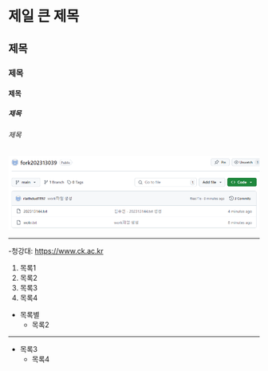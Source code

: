 # 제일 큰 제목
## 제목
### 제목
#### 제목
##### 제목
###### 제목

![실습캡처](./aa.png)

* * *

-청강대: <https://www.ck.ac.kr>

1. 목록1
2. 목록2
3. 목록3
4. 목록4

* 목록별
  * 목록2

- - -

- 목록3
  - 목록4
